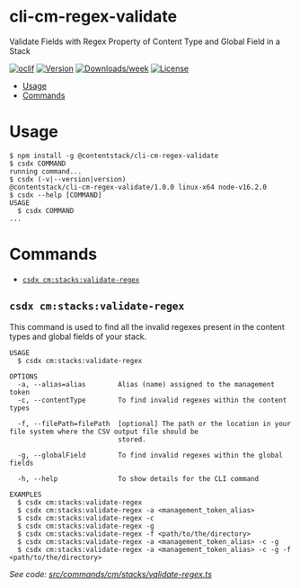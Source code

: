 cli-cm-regex-validate
=====================

Validate Fields with Regex Property of Content Type and Global Field in a Stack

[![oclif](https://img.shields.io/badge/cli-oclif-brightgreen.svg)](https://oclif.io)
[![Version](https://img.shields.io/npm/v/cli-cm-regex-validate.svg)](https://npmjs.org/package/cli-cm-regex-validate)
[![Downloads/week](https://img.shields.io/npm/dw/cli-cm-regex-validate.svg)](https://npmjs.org/package/cli-cm-regex-validate)
[![License](https://img.shields.io/npm/l/cli-cm-regex-validate.svg)](https://github.com/contentstack/cli-cm-regex-validate/blob/master/package.json)

<!-- toc -->
* [Usage](#usage)
* [Commands](#commands)
<!-- tocstop -->
# Usage
<!-- usage -->
```sh-session
$ npm install -g @contentstack/cli-cm-regex-validate
$ csdx COMMAND
running command...
$ csdx (-v|--version|version)
@contentstack/cli-cm-regex-validate/1.0.0 linux-x64 node-v16.2.0
$ csdx --help [COMMAND]
USAGE
  $ csdx COMMAND
...
```
<!-- usagestop -->
# Commands
<!-- commands -->
* [`csdx cm:stacks:validate-regex`](#csdx-cmstacksvalidate-regex)

## `csdx cm:stacks:validate-regex`

This command is used to find all the invalid regexes present in the content types and global fields of your stack.

```
USAGE
  $ csdx cm:stacks:validate-regex

OPTIONS
  -a, --alias=alias        Alias (name) assigned to the management token
  -c, --contentType        To find invalid regexes within the content types

  -f, --filePath=filePath  [optional] The path or the location in your file system where the CSV output file should be
                           stored.

  -g, --globalField        To find invalid regexes within the global fields

  -h, --help               To show details for the CLI command

EXAMPLES
  $ csdx cm:stacks:validate-regex
  $ csdx cm:stacks:validate-regex -a <management_token_alias>
  $ csdx cm:stacks:validate-regex -c
  $ csdx cm:stacks:validate-regex -g
  $ csdx cm:stacks:validate-regex -f <path/to/the/directory>
  $ csdx cm:stacks:validate-regex -a <management_token_alias> -c -g
  $ csdx cm:stacks:validate-regex -a <management_token_alias> -c -g -f <path/to/the/directory>
```

_See code: [src/commands/cm/stacks/validate-regex.ts](https://github.com/contentstack/cli-cm-regex-validate/blob/v1.0.0/src/commands/cm/stacks/validate-regex.ts)_
<!-- commandsstop -->
